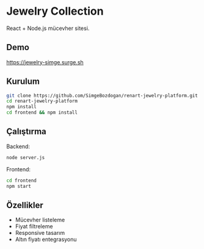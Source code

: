 # Jewelry Collection

React + Node.js mücevher sitesi.

## Demo
https://jewelry-simge.surge.sh

## Kurulum

```bash
git clone https://github.com/SimgeBozdogan/renart-jewelry-platform.git
cd renart-jewelry-platform
npm install
cd frontend && npm install
```

## Çalıştırma

Backend:
```bash
node server.js
```

Frontend:
```bash
cd frontend
npm start
```

## Özellikler

- Mücevher listeleme
- Fiyat filtreleme
- Responsive tasarım
- Altın fiyatı entegrasyonu
